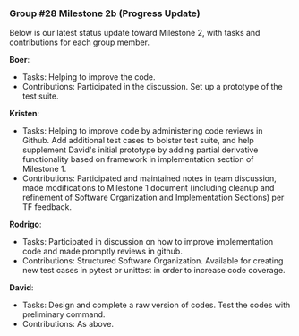 ### Group #28 Milestone 2b (Progress Update)
Below is our latest status update toward Milestone 2, with tasks and contributions for each group member.

**Boer**:
* Tasks: Helping to improve the code.
* Contributions: Participated in the discussion. Set up a prototype of the test suite.
 
**Kristen**:
* Tasks: Helping to improve code by administering code reviews in Github. Add additional test cases to bolster test suite, and help supplement David's initial prototype by adding partial derivative functionality based on framework in implementation section of Milestone 1.
* Contributions: Participated and maintained notes in team discussion, made modifications to Milestone 1 document (including cleanup and refinement of Software Organization and Implementation Sections) per TF feedback.
    
**Rodrigo**:
* Tasks: Participated in discussion on how to improve implementation code and made promptly reviews in github. 
* Contributions: Structured Software Organization. Available for creating new test cases in pytest or unittest in order to increase code coverage.  
    
**David**:
* Tasks: Design and complete a raw version of codes. Test the codes with preliminary command.
 * Contributions: As above.